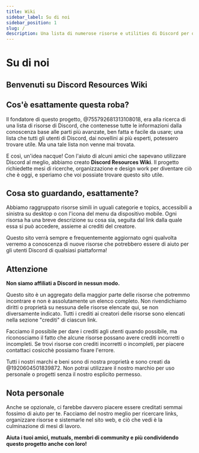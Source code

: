 ```yaml
---
title: Wiki
sidebar_label: Su di noi
sidebar_position: 1
slug: /
description: Una lista di numerose risorse e utilities di Discord per qualsiasi tipo di utente, dai novellini ai più esperti. 
---
```


# Su di noi

## Benvenuti su Discord Resources Wiki

## Cos'è esattamente questa roba?

Il fondatore di questo progetto, @755792681313108018, era alla ricerca di una lista di risorse di Discord, che contenesse tutte le informazioni dalla conoscenza base alle parti più avanzate, ben fatta e facile da usare; una lista che tutti gli utenti di Discord, dai novellini ai più esperti, potessero trovare utile. Ma una tale lista non venne mai trovata.

E così, un'idea nacque!
Con l'aiuto di alcuni amici che sapevano utilizzare Discord al meglio, abbiamo creato **Discord Resources Wiki**. Il progetto richiedette mesi di ricerche, organizzazione e design work per diventare ciò che è oggi, e speriamo che voi possiate trovare questo sito utile.

## Cosa sto guardando, esattamente?

Abbiamo raggruppato risorse simili in uguali categorie e topics, accessibili a sinistra su desktop o con l'icona del menu da dispositivo mobile. Ogni risorsa ha una breve descrizione su cosa sia, seguita dal link dalla quale essa si può accedere, assieme ai crediti del creatore.

Questo sito verrà sempre e frequentemente aggiornato ogni qualvolta verremo a conoscenza di nuove risorse che potrebbero essere di aiuto per gli utenti Discord di qualsiasi piattaforma!

## Attenzione

**Non siamo affiliati a Discord in nessun modo.**

Questo sito è un aggregato della maggior parte delle risorse che potremmo incontrare e non è assolutamente un elenco completo. Non rivendichiamo diritti o proprietà su nessuna delle risorse elencate qui, se non diversamente indicato. Tutti i crediti ai creatori delle risorse sono elencati nella sezione "crediti" di ciascun link.

Facciamo il possibile per dare i crediti agli utenti quando possibile, ma riconosciamo il fatto che alcune risorse possano avere  crediti incorretti o incompleti. Se trovi risorse con crediti incorretti o incompleti, per piacere contattaci cosicchè possiamo fixare l'errore.

Tutti i nostri marchi e beni sono di nostra proprietà e sono creati da @1920604501839872. Non potrai utilizzare il nostro marchio per uso personale o progetti senza il nostro esplicito permesso.

## Nota personale

Anche se opzionale, ci farebbe davvero piacere essere creditati semmai fossimo di aiuto per te. Facciamo del nostro meglio per ricercare links, organizzare risorse e sistemarle nel sito web, e ciò che vedi è la culminazione di mesi di lavoro.

**Aiuta i tuoi amici, mutuals, membri di community e più condividendo questo progetto anche con loro!**
